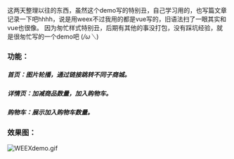 
这两天整理以往的东西，虽然这个demo写的特别丑，自己学习用的，也写篇文章记录一下吧hhhh，说是用weex不过我用的都是vue写的，旧语法扫了一眼其实和vue也很像。
因为匆忙样式特别丑，后期有其他的事没打包，没有踩坑经验，就是很匆忙写的一个demo吧 (*/ω＼*)


### 功能：
##### 首页：图片轮播，通过链接跳转不同子商城。
##### 详情页：加减商品数量，加入购物车。
##### 购物车：展示加入购物车数量。
### 效果图：

![WEEXdemo.gif](http://upload-images.jianshu.io/upload_images/3888312-5e7965a6d646f3f3.gif?imageMogr2/auto-orient/strip%7CimageView2/2/w/377)
